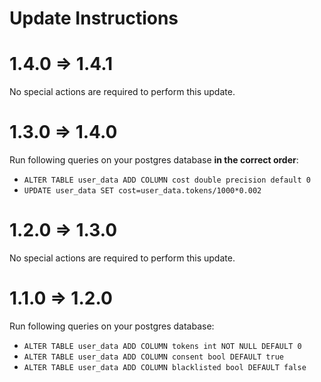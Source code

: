 # Update Instructions

# 1.4.0 => 1.4.1

No special actions are required to perform this update.

# 1.3.0 => 1.4.0

Run following queries on your postgres database **in the correct order**:

- `ALTER TABLE user_data ADD COLUMN cost double precision default 0`
- `UPDATE user_data SET cost=user_data.tokens/1000*0.002`

# 1.2.0 => 1.3.0

No special actions are required to perform this update.

# 1.1.0 => 1.2.0

Run following queries on your postgres database:  

- `ALTER TABLE user_data ADD COLUMN tokens int NOT NULL DEFAULT 0`
- `ALTER TABLE user_data ADD COLUMN consent bool DEFAULT true`
- `ALTER TABLE user_data ADD COLUMN blacklisted bool DEFAULT false`